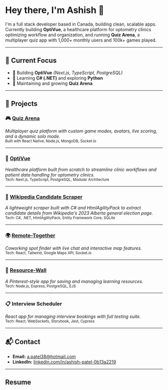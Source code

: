 # Hey there, I'm Ashish 👋

I'm a full stack developer based in Canada, building clean, scalable apps. Currently building **OptiVue**, a healthcare platform for optometry clinics optimizing workflow and organization, and running **Quiz Arena**, a multiplayer quiz app with 1,000+ monthly users and 100k+ games played.

---

## 🎯 Current Focus

- 🧠 Building **OptiVue** *(Next.js, TypeScript, PostgreSQL)*
- 🔧 Learning **C# (.NET)** and exploring **Python**
- 🧩 Maintaining and growing **Quiz Arena**

---

## 🧪 Projects

### 🎮 [Quiz Arena](https://linktr.ee/quizarena)
*Multiplayer quiz platform with custom game modes, avatars, live scoring, and a dynamic solo mode.*  
<sub>Built with React Native, Node.js, MongoDB, Socket.io</sub>

---

### 🏥 [OptiVue](https://github.com/apatel924/opti-crm)
*Healthcare platform built from scratch to streamline clinic workflows and patient data handling for optometry clinics.*  
<sub>Tech: Next.js, TypeScript, PostgreSQL, Modular Architecture</sub>

---

### 🤖 [Wikipedia Candidate Scraper](https://github.com/apatel924/CandidateInfoAPI)
*A lightweight scraper built with C# and HtmlAgilityPack to extract candidate details from Wikipedia's 2023 Alberta general election page.*  
<sub>Tech: C#, .NET, HtmlAgilityPack, Entity Framework Core, SQLite</sub>

---

### 🌍 [Remote-Together](https://github.com/apatel924/remote_together)
*Coworking spot finder with live chat and interactive map features.*  
<sub>Tech: React, Tailwind, Google Maps API, Socket.io</sub>

---

### 📌 [Resource-Wall](https://github.com/roylyh/Resource-Wall)
*A Pinterest-style app for saving and managing learning resources.*  
<sub>Tech: Node.js, Express, PostgreSQL, EJS</sub>

---

### 📋 Interview Scheduler  
*React app for managing interview bookings with full testing suite.*  
<sub>Tech: React, WebSockets, Storybook, Jest, Cypress</sub>

---

## 📬 Contact

- **Email:** [a.patel38@hotmail.com](mailto:a.patel38@hotmail.com)  
- **LinkedIn:** [linkedin.com/in/ashish-patel-0b13a2219](https://www.linkedin.com/in/ashish-patel-0b13a2219)

---

## Resume


